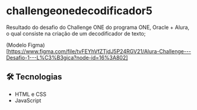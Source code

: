 # challengeonedecodificador5
Resultado do desafio do Challenge ONE do programa ONE, Oracle + Alura, o qual consiste na criação de um decodificador de texto;

(Modelo Figma) [https://www.figma.com/file/tvFEYhVfZTjdJ5P24RGV21/Alura-Challenge---Desafio-1---L%C3%B3gica?node-id=16%3A802]

## :hammer_and_wrench: Tecnologias
- HTML e CSS
- JavaScript 
